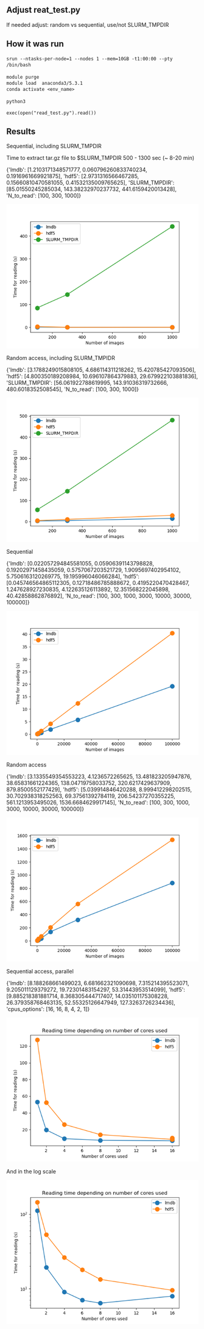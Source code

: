 ## Adjust reat_test.py

If needed adjust: random vs sequential, use/not SLURM_TMPDIR


## How it was run

```{bash}
srun --ntasks-per-node=1 --nodes 1 --mem=10GB -t1:00:00 --pty /bin/bash

module purge
module load  anaconda3/5.3.1
conda activate <env_name>

python3
```

```{python}
exec(open("read_test.py").read())
```


## Results


Sequential, including SLURM_TMPDIR

Time to extract tar.gz file to $SLURM_TMPDIR 
500 - 1300 sec (~ 8-20 min)

{'lmdb': [1.2103171348571777, 0.060796260833740234, 0.1916961669921875], 'hdf5': [2.9731316566467285, 0.15660810470581055, 0.41532135009765625], 'SLURM_TMPDIR': [85.01550245285034, 143.38232970237732, 441.6159420013428], 'N_to_read': [100, 300, 1000]}

![Sequential_read_plot](read_sequential_with_slurmTmpdir.png)

Random access, including SLURM_TMPIDR

{'lmdb': [3.1788249015808105, 4.686114311218262, 15.420785427093506], 'hdf5': [4.800350189208984, 10.696107864379883, 29.679922103881836], 'SLURM_TMPDIR': [56.061922788619995, 143.91036319732666, 480.6018352508545], 'N_to_read': [100, 300, 1000]}

![Sequential_read_plot](read_random_with_slurmTmpdir.png)

Sequential

{'lmdb': [0.022057294845581055, 0.05906391143798828, 0.19202971458435059, 0.5757067203521729, 1.9095697402954102, 5.7506163120269775, 19.195996046066284], 'hdf5': [0.045746564865112305, 0.12718486785888672, 0.4195220470428467, 1.247628927230835, 4.122635126113892, 12.351568222045898, 40.42858862876892], 'N_to_read': [100, 300, 1000, 3000, 10000, 30000, 100000]}

![Sequential_read_plot](read_sequential.png)


Random access


{'lmdb': [3.1335549354553223, 4.1236572265625, 13.481823205947876, 38.65831661224365, 138.04719758033752, 320.6217429637909, 879.8500552177429], 'hdf5': [5.039914846420288, 8.999412298202515, 30.702938318252563, 69.37561392784119, 206.54237270355225, 561.1213953495026, 1536.6684629917145], 'N_to_read': [100, 300, 1000, 3000, 10000, 30000, 100000]}

![Random_read_plot](read_rand.png)


Sequential access, parallel


{'lmdb': [8.188268661499023, 6.681662321090698, 7.315214395523071, 9.205011129379272, 19.72301483154297, 53.31443953514099], 'hdf5': [9.885218381881714, 8.368305444717407, 14.035101175308228, 26.379358768463135, 52.55325126647949, 127.3263726234436], 'cpus_options': [16, 16, 8, 4, 2, 1]}

![Random_read_plot](read_parallel.png)

And in the log scale

![Random_read_plot](read_parallel_log.png)

